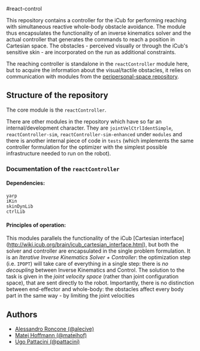 #react-control

This repository contains a controller for the iCub for performing reaching with simultaneous reactive whole-body obstacle avoidance. The module thus encapsulates the functionality of an inverse kinematics solver and the actual controller that generates the commands to reach a position in Cartesian space. The obstacles - perceived visually or through the iCub's sensitive skin - are incorporated on the run as additional constraints.

The reaching controller is standalone in the `reactController` module here, but to acquire the information about the visual/tactile obstacles, it relies on communication with modules from the [peripersonal-space repository](https://github.com/robotology/peripersonal-space).

## Structure of the repository

The core module is the `reactController`.

There are other modules in the repository which have so far an internal/development character. They are `jointVelCtrlIdentSimple`, `reactController-sim`, `reactController-sim-enhanced` under `modules` and there is another internal piece of code in `tests` (which implements the same controller formulation for the optimizer with the simplest possible infrastructure needed to run on the robot). 

### Documentation of the `reactController`

#### Dependencies:
    yarp
    iKin
    skinDynLib
    ctrlLib

#### Principles of operation:

This modules parallels the functionality of the iCub [Cartesian interface] (http://wiki.icub.org/brain/icub_cartesian_interface.html), but both the solver and controller are encapsulated in the single problem formulation. It is an *Iterative Inverse Kinematics Solver + Controller*: the optimization step (i.e. `IPOPT`) will take care of everything in a single step: there is *no decoupling* between Inverse Kinematics and Control. The solution to the task is given in the *joint velocity space* (rather than joint configuration space), that are sent directly to the robot. Importantly, there is no distinction between end-effector and whole-body: the obstacles affect every body part in the same way - by limiting the joint velocities

## Authors

 * [Alessandro Roncone (@alecive)](https://github.com/alecive)
 * [Matej Hoffmann (@matejhof)](https://github.com/matejhof)
 * [Ugo Pattacini (@pattacini)](https://github.com/pattacini)




